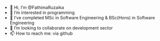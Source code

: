 - 👋 Hi, I’m @FathimaRuzaika
- 👀 I’m interested in programming
- 🌱 I’ve completed MSc in Software Engineering & BSc(Hons) in Software Engineering
- 💞️ I’m looking to collaborate on development sector
- 📫 How to reach me: via github

<!---
FathimaRuzaika/FathimaRuzaika is a ✨ special ✨ repository because its `README.md` (this file) appears on your GitHub profile.
You can click the Preview link to take a look at your changes.
--->
